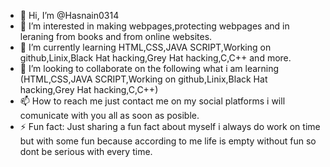 - 👋 Hi, I’m @Hasnain0314
- 👀 I’m interested in making webpages,protecting webpages and in leraning from books and from online websites. 
- 🌱 I’m currently learning HTML,CSS,JAVA SCRIPT,Working on github,Linix,Black Hat hacking,Grey Hat hacking,C,C++ and more.
- 💞️ I’m looking to collaborate on the following what i am learning (HTML,CSS,JAVA SCRIPT,Working on github,Linix,Black Hat hacking,Grey Hat hacking,C,C++)
- 📫 How to reach me just contact me on my social platforms i will comunicate with you all as soon as posible.
- ⚡ Fun fact: Just sharing a fun fact about myself i always do work on time but with some fun because according to me life is empty without fun so dont be serious with every time.

<!---
Hasnain0314/Hasnain0314 is a ✨ special ✨ repository because its `README.md` (this file) appears on your GitHub profile.
You can click the Preview link to take a look at your changes.
--->
